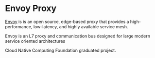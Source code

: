 # Envoy Proxy 

[Envoy](https://www.envoyproxy.io/) is is an open source, edge-based proxy that provides a high-performance, low-latency, and highly available service mesh.

Envoy is an L7 proxy and communication bus designed for large modern service oriented architectures

<ImgCard url="https://cdn-images-1.medium.com/max/1200/1*8Rx2vKueX-2OtKOcdrYkmA.png" width="200" ></ImgCard>
 

Cloud Native Computing Foundation graduated project.





